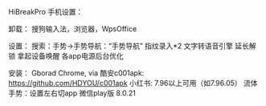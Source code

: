 HiBreakPro 手机设置：

卸载：
搜狗输入法，浏览器，WpsOffice

设置：
搜索：手势->手势导航：“手势导航”
指纹录入*2
文字转语音引擎
延长解锁
拿起设备唤醒
各app电源后台优化

安装：
Gborad
Chrome, via
酷安c001apk: https://github.com/HDYOU/c001apk
小红书: 7.96以上可用（如7.96.05）
流体手势：设置左右切app
微信play版 8.0.21
